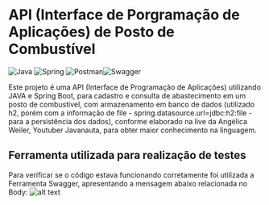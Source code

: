 # API (Interface de Porgramação de Aplicações) de Posto de Combustível
![Java](https://img.shields.io/badge/java-%23ED8B00.svg?style=for-the-badge&logo=openjdk&logoColor=white) ![Spring](https://img.shields.io/badge/spring-%236DB33F.svg?style=for-the-badge&logo=spring&logoColor=white)  ![Postman](https://img.shields.io/badge/Postman-FF6C37.svg?style=for-the-badge&logo=Postman&logoColor=white)![Swagger](https://img.shields.io/badge/swagger-ui-%236DB33F.svg?style=for-the-badge&logo=swagger&logoColor=white)

Este projeto é uma API (Interface de Programação de Aplicações) utilizando JAVA e Spring Boot, para cadastro e consulta de abastecimento em um posto de combustível, com armazenamento em banco de dados (utilizado h2, porém com a informação de file - spring.datasource.url=jdbc:h2:file - para a persistência dos dados), conforme elaborado na live da Angélica Weiler, Youtuber Javanauta, para obter maior conhecimento na linguagem.
  
## Ferramenta utilizada para realização de testes
Para verificar se o código estava funcionando corretamente foi utilizada a Ferramenta Swagger, apresentando a mensagem abaixo relacionada no Body:
![alt text](image.png)